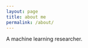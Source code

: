 ```yaml
---
layout: page
title: about me
permalink: /about/
---
```


A machine learning researcher.


[jekyll-organization]: https://github.com/jekyll
